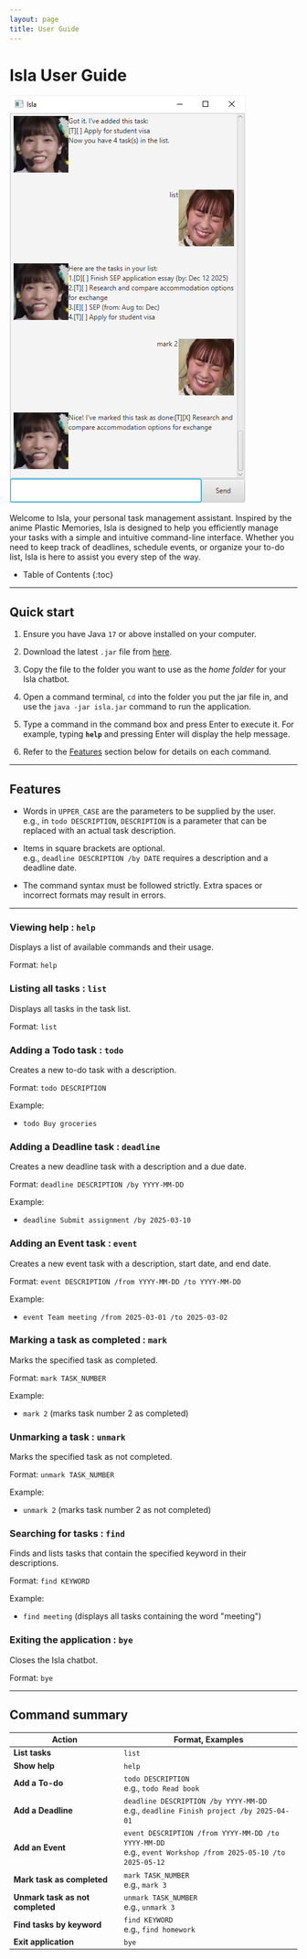 ```yaml
---
layout: page
title: User Guide
---
```


# Isla User Guide

![Ui](Ui.png)

Welcome to Isla, your personal task management assistant.
Inspired by the anime Plastic Memories, Isla is designed to help you efficiently manage your tasks with a simple and intuitive command-line interface.
Whether you need to keep track of deadlines, schedule events, or organize your to-do list, Isla is here to assist you every step of the way.

* Table of Contents
  {:toc}

--------------------------------------------------------------------------------------------------------------------

## Quick start

1. Ensure you have Java `17` or above installed on your computer.

2. Download the latest `.jar` file from [here](https://github.com/kokseen1/ip/releases).

3. Copy the file to the folder you want to use as the _home folder_ for your Isla chatbot.

4. Open a command terminal, `cd` into the folder you put the jar file in, and use the `java -jar isla.jar` command to run the application.

5. Type a command in the command box and press Enter to execute it. For example, typing **`help`** and pressing Enter will display the help message.

6. Refer to the [Features](#features) section below for details on each command.

--------------------------------------------------------------------------------------------------------------------

## Features

* Words in `UPPER_CASE` are the parameters to be supplied by the user.<br>
  e.g., in `todo DESCRIPTION`, `DESCRIPTION` is a parameter that can be replaced with an actual task description.

* Items in square brackets are optional.<br>
  e.g., `deadline DESCRIPTION /by DATE` requires a description and a deadline date.

* The command syntax must be followed strictly. Extra spaces or incorrect formats may result in errors.

--------------------------------------------------------------------------------------------------------------------

### Viewing help : `help`

Displays a list of available commands and their usage.

Format: `help`

### Listing all tasks : `list`

Displays all tasks in the task list.

Format: `list`

### Adding a Todo task : `todo`

Creates a new to-do task with a description.

Format: `todo DESCRIPTION`

Example:
* `todo Buy groceries`

### Adding a Deadline task : `deadline`

Creates a new deadline task with a description and a due date.

Format: `deadline DESCRIPTION /by YYYY-MM-DD`

Example:
* `deadline Submit assignment /by 2025-03-10`

### Adding an Event task : `event`

Creates a new event task with a description, start date, and end date.

Format: `event DESCRIPTION /from YYYY-MM-DD /to YYYY-MM-DD`

Example:
* `event Team meeting /from 2025-03-01 /to 2025-03-02`

### Marking a task as completed : `mark`

Marks the specified task as completed.

Format: `mark TASK_NUMBER`

Example:
* `mark 2` (marks task number 2 as completed)

### Unmarking a task : `unmark`

Marks the specified task as not completed.

Format: `unmark TASK_NUMBER`

Example:
* `unmark 2` (marks task number 2 as not completed)

### Searching for tasks : `find`

Finds and lists tasks that contain the specified keyword in their descriptions.

Format: `find KEYWORD`

Example:
* `find meeting` (displays all tasks containing the word "meeting")

### Exiting the application : `bye`

Closes the Isla chatbot.

Format: `bye`

--------------------------------------------------------------------------------------------------------------------

## Command summary

| Action                           | Format, Examples                                                                                               |
|----------------------------------|----------------------------------------------------------------------------------------------------------------|
| **List tasks**                   | `list`                                                                                                         |
| **Show help**                    | `help`                                                                                                         |
| **Add a To-do**                  | `todo DESCRIPTION`<br> e.g., `todo Read book`                                                                  |
| **Add a Deadline**               | `deadline DESCRIPTION /by YYYY-MM-DD`<br> e.g., `deadline Finish project /by 2025-04-01`                       |
| **Add an Event**                 | `event DESCRIPTION /from YYYY-MM-DD /to YYYY-MM-DD`<br> e.g., `event Workshop /from 2025-05-10 /to 2025-05-12` |
| **Mark task as completed**       | `mark TASK_NUMBER`<br> e.g., `mark 3`                                                                          |
| **Unmark task as not completed** | `unmark TASK_NUMBER`<br> e.g., `unmark 3`                                                                      |
| **Find tasks by keyword**        | `find KEYWORD`<br> e.g., `find homework`                                                                       |
| **Exit application**             | `bye`                                                                                                          |
